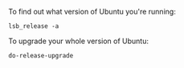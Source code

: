 To find out what version of Ubuntu you're running:

    lsb_release -a

To upgrade your whole version of Ubuntu:

    do-release-upgrade

